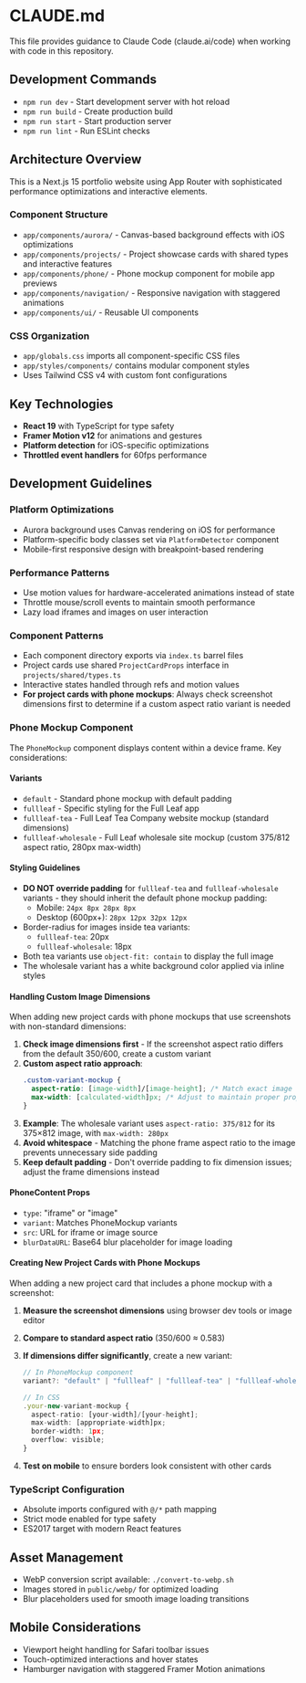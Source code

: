 # CLAUDE.md

This file provides guidance to Claude Code (claude.ai/code) when working with code in this repository.

## Development Commands

- `npm run dev` - Start development server with hot reload
- `npm run build` - Create production build
- `npm run start` - Start production server
- `npm run lint` - Run ESLint checks

## Architecture Overview

This is a Next.js 15 portfolio website using App Router with sophisticated performance optimizations and interactive elements.

### Component Structure

- `app/components/aurora/` - Canvas-based background effects with iOS optimizations
- `app/components/projects/` - Project showcase cards with shared types and interactive features
- `app/components/phone/` - Phone mockup component for mobile app previews
- `app/components/navigation/` - Responsive navigation with staggered animations
- `app/components/ui/` - Reusable UI components

### CSS Organization

- `app/globals.css` imports all component-specific CSS files
- `app/styles/components/` contains modular component styles
- Uses Tailwind CSS v4 with custom font configurations

## Key Technologies

- **React 19** with TypeScript for type safety
- **Framer Motion v12** for animations and gestures
- **Platform detection** for iOS-specific optimizations
- **Throttled event handlers** for 60fps performance

## Development Guidelines

### Platform Optimizations

- Aurora background uses Canvas rendering on iOS for performance
- Platform-specific body classes set via `PlatformDetector` component
- Mobile-first responsive design with breakpoint-based rendering

### Performance Patterns

- Use motion values for hardware-accelerated animations instead of state
- Throttle mouse/scroll events to maintain smooth performance
- Lazy load iframes and images on user interaction

### Component Patterns

- Each component directory exports via `index.ts` barrel files
- Project cards use shared `ProjectCardProps` interface in `projects/shared/types.ts`
- Interactive states handled through refs and motion values
- **For project cards with phone mockups**: Always check screenshot dimensions first to determine if a custom aspect ratio variant is needed

### Phone Mockup Component

The `PhoneMockup` component displays content within a device frame. Key considerations:

#### Variants

- `default` - Standard phone mockup with default padding
- `fullleaf` - Specific styling for the Full Leaf app
- `fullleaf-tea` - Full Leaf Tea Company website mockup (standard dimensions)
- `fullleaf-wholesale` - Full Leaf wholesale site mockup (custom 375/812 aspect ratio, 280px max-width)

#### Styling Guidelines

- **DO NOT override padding** for `fullleaf-tea` and `fullleaf-wholesale` variants - they should inherit the default phone mockup padding:
  - Mobile: `24px 8px 28px 8px`
  - Desktop (600px+): `28px 12px 32px 12px`
- Border-radius for images inside tea variants:
  - `fullleaf-tea`: 20px
  - `fullleaf-wholesale`: 18px
- Both tea variants use `object-fit: contain` to display the full image
- The wholesale variant has a white background color applied via inline styles

#### Handling Custom Image Dimensions

When adding new project cards with phone mockups that use screenshots with non-standard dimensions:

1. **Check image dimensions first** - If the screenshot aspect ratio differs from the default 350/600, create a custom variant
2. **Custom aspect ratio approach**:
   ```css
   .custom-variant-mockup {
     aspect-ratio: [image-width]/[image-height]; /* Match exact image dimensions */
     max-width: [calculated-width]px; /* Adjust to maintain proper proportions */
   }
   ```
3. **Example**: The wholesale variant uses `aspect-ratio: 375/812` for its 375×812 image, with `max-width: 280px`
4. **Avoid whitespace** - Matching the phone frame aspect ratio to the image prevents unnecessary side padding
5. **Keep default padding** - Don't override padding to fix dimension issues; adjust the frame dimensions instead

#### PhoneContent Props

- `type`: "iframe" or "image"
- `variant`: Matches PhoneMockup variants
- `src`: URL for iframe or image source
- `blurDataURL`: Base64 blur placeholder for image loading

#### Creating New Project Cards with Phone Mockups

When adding a new project card that includes a phone mockup with a screenshot:

1. **Measure the screenshot dimensions** using browser dev tools or image editor
2. **Compare to standard aspect ratio** (350/600 ≈ 0.583)
3. **If dimensions differ significantly**, create a new variant:

   ```typescript
   // In PhoneMockup component
   variant?: "default" | "fullleaf" | "fullleaf-tea" | "fullleaf-wholesale" | "your-new-variant"

   // In CSS
   .your-new-variant-mockup {
     aspect-ratio: [your-width]/[your-height];
     max-width: [appropriate-width]px;
     border-width: 1px;
     overflow: visible;
   }
   ```

4. **Test on mobile** to ensure borders look consistent with other cards

### TypeScript Configuration

- Absolute imports configured with `@/*` path mapping
- Strict mode enabled for type safety
- ES2017 target with modern React features

## Asset Management

- WebP conversion script available: `./convert-to-webp.sh`
- Images stored in `public/webp/` for optimized loading
- Blur placeholders used for smooth image loading transitions

## Mobile Considerations

- Viewport height handling for Safari toolbar issues
- Touch-optimized interactions and hover states
- Hamburger navigation with staggered Framer Motion animations
